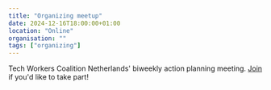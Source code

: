```yaml
---
title: "Organizing meetup"
date: 2024-12-16T18:00:00+01:00
location: "Online"
organisation: ""
tags: ["organizing"]
---
```


Tech Workers Coalition Netherlands' biweekly action planning meeting. [Join](join) if you'd like to take part!

